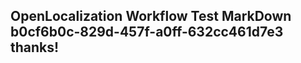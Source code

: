 <properties
ms.topic="hero-topic"
ms.test1="hero-topic"
ms.test2="test"/>

## OpenLocalization Workflow Test MarkDown b0cf6b0c-829d-457f-a0ff-632cc461d7e3 thanks!
